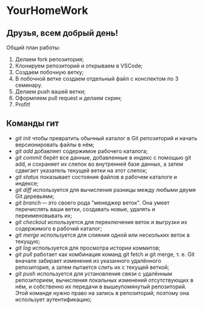 # YourHomeWork

## Друзья, всем добрый день! 
Общий план работы:
1. Делаем fork репозитория;
2. Клонируем репозиторий и открываем в VSCode;
3. Создаем побочную ветку;
4. В побочной ветке создаем отдельный файл с конспектом по 3 семинару.
5. Делаем push вашей ветки;
6. Оформляем pull request и делаем скрин;
7. Profit!

## Команды гит
* *git init* чтобы превратить обычный каталог в Git репозиторий и начать версионировать файлы в нём;
* *git add* добавляет содержимое рабочего каталога;
* *git commit* берёт все данные, добавленные в индекс с помощью git add, и сохраняет их слепок во внутренней базе данных, а затем сдвигает указатель текущей ветки на этот слепок;
* *git status* показывает состояния файлов в рабочем каталоге и индексе;
* *git diff* используется для вычисления разницы между любыми двумя Git деревьями;
* *git branch* — это своего рода "менеджер веток". Она умеет перечислять ваши ветки, создавать новые, удалять и переименовывать их;
* *git checkout* используется для переключения веток и выгрузки их содержимого в рабочий каталог;
* *git merge* используется для слияния одной или нескольких веток в текущую;
* *git log* используется для просмотра истории коммитов;
* *git pull* работает как комбинация команд git fetch и git merge, т. е. Git вначале забирает изменения из указанного удалённого репозитория, а затем пытается слить их с текущей веткой;
* *git push* используется для установления связи с удалённым репозиторием, вычисления локальных изменений отсутствующих в нём, и собственно их передачи в вышеупомянутый репозиторий. Этой команде нужно право на запись в репозиторий, поэтому она использует аутентификацию;
